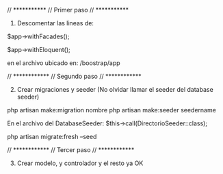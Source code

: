 // ***********
// Primer paso
// ***********

1) Descomentar las lineas de:

$app->withFacades();

$app->withEloquent();

en el archivo ubicado en: /boostrap/app

// ************
// Segundo paso
// ************

2) Crear migraciones y seeder (No olvidar llamar el seeder del database seeder)

php artisan make:migration nombre
php artisan make:seeder seedername

En el archivo del DatabaseSeeder:
$this→call(DirectorioSeeder::class);

php artisan migrate:fresh –seed

// ************
// Tercer paso
// ************

3) Crear modelo, y controlador y el resto ya OK

